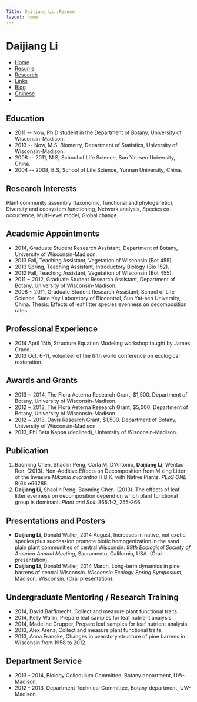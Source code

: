 ```yaml
---
Title: Daijiang Li::Resume
layout: home
---
```



  
  <h1 class="sitename">Daijiang Li</h1>
<ul class="nav pills">
  <li><a href="/"><i class="fa fa-home fa-fw"></i> Home</a></li>
  <li class="active"><a href="resume.html" title="Curriculumn Vitae"><i class="fa fa-book fa-fw"></i> Resume</a></li>
  <li><a href="research.html" title="Research"><i class="fa fa-flask fa-fw"></i> Research</a></li>
  <li><a href="links.html" title="Useful links"><i class="fa fa-suitcase fa-fw"></i> Links</a></li>
  <li><a href="/en/"><i class="fa fa-sitemap fa-fw"></i> Blog</a></li>
  <li><a href="/cn/"><i class="fa fa-sitemap fa-fw"></i> Chinese</a></li>
  <li><a href="README.html"><i class="fa fa-info-circle fa-fw"></i> <a></li>
</ul>

## Education

* 2011 -- Now, Ph.D student in the Department of Botany, University of Wisconsin-Madison.
* 2013 -- Now, M.S, Biometry, Department of Statistics, University of Wisconsin-Madison.
* 2008 -- 2011, M.S, School of Life Science, Sun Yat-sen University, China.
* 2004 -- 2008, B.S, School of Life Science, Yunnan University, China.

## Research Interests

Plant community assembly (taxonomic, functional and phylogenetic), Diversity and ecosystem functioning, Network analysis, Species co-occurrence, Multi-level model, Global change.

## Academic Appointments

+ 2014, Graduate Student Research Assistant, Department of Botany, University of Wisconsin-Madison.
+ 2013 Fall, Teaching Assistant, Vegetation of Wisconsin (Bot 455).
+ 2013 Spring, Teaching Assistant, Introductory Biology (Bio 152).
+ 2012 Fall, Teaching Assistant, Vegetation of Wisconsin (Bot 455).
+ 2011 ~ 2012, Graduate Student Research Assistant, Department of Botany, University of Wisconsin-Madison.
+ 2008 ~ 2011, Graduate Student Research Assistant, School of Life Science, State Key Laboratory of Biocontrol, Sun Yat-sen University, China. Thesis: Effects of leaf litter species evenness on decomposition rates.

## Professional Experience
+ 2014 April 15th, Structure Equation Modeling workshop taught by James Grace.
+ 2013 Oct. 6-11, volunteer of the fifth world conference on ecological restoration.
     
## Awards and Grants
+ 2013 ~ 2014, The Flora Aeterna Research Grant, $1,500. Department of Botany, University of Wisconsin-Madison.
+ 2012 ~ 2013, The Flora Aeterna Research Grant, $5,000. Department of Botany, University of Wisconsin-Madison.
+ 2012 ~ 2013, Davis Research Grant, $1,500. Department of Botany, University of Wisconsin-Madison. 
+ 2013, Phi Beta Kappa (declined), University of Wisconsin-Madison.

## Publication
 1. Baoming Chen, Shaolin Peng, Carla M. D'Antonio, **Daijiang Li**, Wentao Ren. (2013). Non-Additive Effects on Decomposition from Mixing Litter of the Invasive *Mikania micrantha* H.B.K. with Native Plants. *PLoS ONE* 8(6): e66289. <a href="http://www.plosone.org/article/info%3Adoi%2F10.1371%2Fjournal.pone.0066289"><i class="fa fa-unlock"></i></a>
 2. **Daijiang Li**, Shaolin Peng, Baoming Chen. (2013). The effects of leaf litter evenness on decomposition depend on which plant functional group is dominant. *Plant and Soil*. 365:1-2, 255-266. <a href="/pdf/D_Li_2012_plantsoil.pdf"><i class="fa fa-download"></i></a>

## Presentations and Posters
+ **Daijiang Li**, Donald Waller, 2014 August, Increases in native, not exotic, species plus succession promote biotic homogenization in the sand plain plant communities of central Wisconsin. *99th Ecological Society of America Annual Meeting*, Sacramento, California, USA. (Oral presentation).
+ **Daijiang Li**, Donald Waller, 2014 March, Long-term dynamics in pine barrens of central Wisconsin. *Wisconsin Ecology Spring Symposium*, Madison, Wisconsin. (Oral presentation).
 
## Undergraduate Mentoring / Research Training
+ 2014, David Barfknecht, Collect and measure plant functional traits. 
+ 2014, Kelly Wallin, Prepare leaf samples for leaf nutrient analysis.
+ 2014, Madeline Grupper, Prepare leaf samples for leaf nutrient analysis.
+ 2013, Alex Arena, Collect and measure plant functional traits.
+ 2013, Anna Francke, Changes in overstory structure of pine barrens in Wisconsin from 1958 to 2012.

## Department Service
- 2013 - 2014, Biology Colloquium Committee, Botany department, UW-Madison.
- 2012 - 2013, Department Technical Committee, Botany department, UW-Madison.
